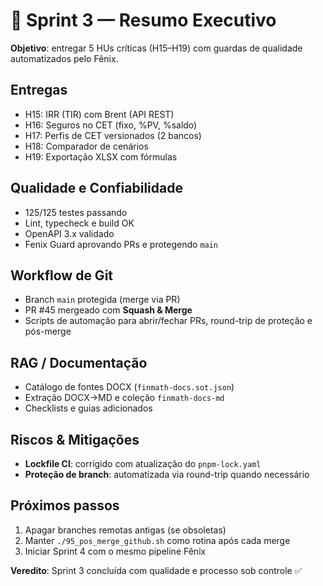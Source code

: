 # 🚀 Sprint 3 — Resumo Executivo

**Objetivo**: entregar 5 HUs críticas (H15–H19) com guardas de qualidade automatizados pelo Fênix.

## Entregas

- H15: IRR (TIR) com Brent (API REST)
- H16: Seguros no CET (fixo, %PV, %saldo)
- H17: Perfis de CET versionados (2 bancos)
- H18: Comparador de cenários
- H19: Exportação XLSX com fórmulas

## Qualidade e Confiabilidade

- 125/125 testes passando
- Lint, typecheck e build OK
- OpenAPI 3.x validado
- Fenix Guard aprovando PRs e protegendo `main`

## Workflow de Git

- Branch `main` protegida (merge via PR)
- PR #45 mergeado com **Squash & Merge**
- Scripts de automação para abrir/fechar PRs, round-trip de proteção e pós-merge

## RAG / Documentação

- Catálogo de fontes DOCX (`finmath-docs.sot.json`)
- Extração DOCX→MD e coleção `finmath-docs-md`
- Checklists e guias adicionados

## Riscos & Mitigações

- **Lockfile CI**: corrigido com atualização do `pnpm-lock.yaml`
- **Proteção de branch**: automatizada via round-trip quando necessário

## Próximos passos

1. Apagar branches remotas antigas (se obsoletas)
2. Manter `./95_pos_merge_github.sh` como rotina após cada merge
3. Iniciar Sprint 4 com o mesmo pipeline Fênix

**Veredito**: Sprint 3 concluída com qualidade e processo sob controle ✅
